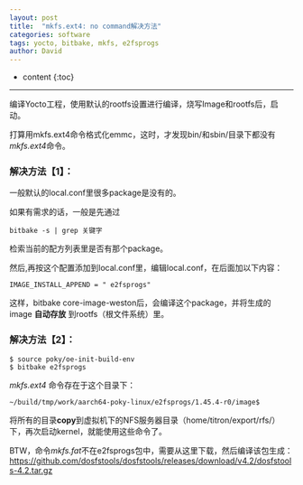 ```yaml
---
layout: post
title:  "mkfs.ext4: no command解决方法"
categories: software
tags: yocto, bitbake, mkfs, e2fsprogs
author: David
---
```


* content
{:toc}

---

编译Yocto工程，使用默认的rootfs设置进行编译，烧写Image和rootfs后，启动。

打算用mkfs.ext4命令格式化emmc，这时，才发现bin/和sbin/目录下都没有*mkfs.ext4*命令。

### 解决方法【1】：

一般默认的local.conf里很多package是没有的。

如果有需求的话，一般是先通过
```
bitbake -s | grep 关键字 
```
检索当前的配方列表里是否有那个package。

然后,再按这个配置添加到local.conf里，编辑local.conf，在后面加以下内容：

```
IMAGE_INSTALL_APPEND = " e2fsprogs"
```
这样，bitbake core-image-weston后，会编译这个package，并将生成的image **自动存放** 到rootfs（根文件系统）里。

### 解决方法【2】：

```
$ source poky/oe-init-build-env 
$ bitbake e2fsprogs
```
*mkfs.ext4* 命令存在于这个目录下：
```
~/build/tmp/work/aarch64-poky-linux/e2fsprogs/1.45.4-r0/image$			
```
将所有的目录**copy**到虚拟机下的NFS服务器目录（home/titron/export/rfs/）下，再次启动kernel，就能使用这些命令了。 				

BTW，命令*mkfs.fat*不在e2fsprogs包中，需要从这里下载，然后编译该包生成：
https://github.com/dosfstools/dosfstools/releases/download/v4.2/dosfstools-4.2.tar.gz

